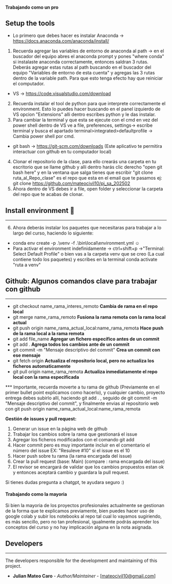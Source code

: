 #### Trabajando como un pro 

## Setup the tools
* Lo primero que debes hacer es instalar Anaconda -> https://docs.anaconda.com/anaconda/install/
1. Recuerda agregar las variables de entorno de anaconda al path -> en el buscador del equipo abres el anaconda prompt y pones "where conda"
si instalaste anaconda correctamente, entonces saldran 3 rutas. Deberás agregar estas rutas al path buscando en el buscador del equipo "Variables de entorno de esta cuenta"
y agregas las 3 rutas dentro de la variable path. Para que esto tenga efecto hay que reiniciar el computador.
* VS -> https://code.visualstudio.com/download
2. Recuerda instalar el tool de python para que interprete correctamente el environment. Esto lo puedes hacer buscando en el panel izquierdo de VS opcion "Extensions" alli dentro escribes python y le das instalar.
3. Para cambiar la terminal y que esta se ejecute con el cmd en vez del power shell dentro de VS ve a file, preferences, settings-> escribe terminal y busca el apartado terminal>integrated>defaultprofile -> Cambia power shell por cmd.
* git bash -> https://git-scm.com/downloads (Este aplicativo te permitira interactuar con github en tu computador local)
4. Clonar el repositorio de la clase, para ello crearás una carpeta en tu escritorio que se llame github y alli dentro harás clic derecho "open git bash here" y en la ventana
que salga tienes que escribir "git clone ruta_al_Repo_clase" es el repo que esta en el email que te pasamos ej: git clone https://github.com/mateocivil10/pj_sa_202502
5. Ahora dentro de VS debes ir a file, open folder y seleccionar la carpeta del repo que te acabas de clonar.

## Install environment :rocket:
----------------------
6. Ahora deberás instalar los paquetes que necesitaras para trabajar a lo largo del curso, haciendo lo siguiente:
* conda env create -p .\venv -f .\bin\local\environment.yml :relaxed: 
* Para activar el environment indefinidamente -> ctrl+shift+p ->"Terminal: Select Default Profile" o bien vas a la carpeta venv que se creo (La cual contiene todo los paquetes)
y escribes en la terminal conda activate "ruta a venv" 

## Github: Algunos comandos clave para trabajar con github
----------------------
* git checkout name_rama_interes_remoto **Cambia de rama en el repo local**
* git merge name_rama_remoto  **Fusiona la rama remota con la rama local actual**
* git push origin name_rama_actual_local:name_rama_remota **Hace push de la rama local a la rama remota**
* git add file_name **Agregar un fichero específico antes de un commit**
* git add . **Agrega todos los cambios ante de un commit**
* git commit -m "Mensaje descriptivo del commit" **Crea un commit con ese mensaje**
* git fetch origin **Actualiza el repositorio local, pero no actualiza los ficheros automaticamente**
* git pull origin name_rama_remota **Actualiza inmediatamente el repo local con la rama especificada**

*** Importante, recuerda moverte a tu rama de github (Previamente en el primer bullet point explicamos como hacerlo), y cualquier cambio, proyecto 
entrega debes subirlo allí, haciendo git add . , seguido de git commit -m "Mensaje descriptivo del commit", y finalmente envias al repositorio web con git push origin name_rama_actual_local:name_rama_remota

**Gestión de issues y pull request:**

1. Generar un issue en la página web de github
2. Trabajar los cambios sobre la rama que gestionará el issue
3. Agregar los ficheros modificados con el comando git add
4. Hacer commit pero es muy importante incluir en el comentario el número del issue EX: "Resuleve #10" si el issue es el 10
5. Hacer push sobre tu rama (la rama encargada del issue)
6. Crear la pull request (base: Main) (compare : rama encargada del issue)
7. El revisor se encargará de validar que los cambios propuestos estan ok y entonces aceptará cambio y guardara la pull request.

Si tienes dudas pregunta a chatgpt, te ayudara seguro :)

#### Trabajando como la mayoria

Si bien la mayoria de los proyectos profesionales actualmente se gestionan de la forma que te explicamos previamente, bien puedes hacer uso de google colab y subir los notebooks al repo tal cual lo vayamos sugiriendo, es más sencillo, pero no tan profesional, igualmente podrás aprender los conceptos del curso y no hay implicación alguna en la nota asignada.

## Developers
----------------------
The developers responsible for the development and maintaining of this project.

* **Julian Mateo Caro** - *Author/Maintainer* - [mateocivil10@gmail.com]

